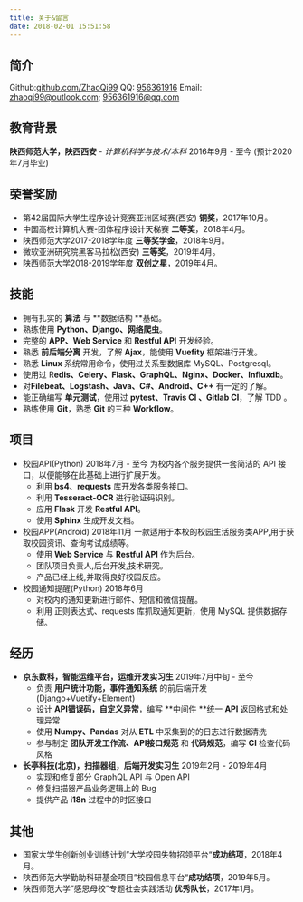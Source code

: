 ```yaml
---
title: 关于&留言
date: 2018-02-01 15:51:58
---
```

## 简介
Github:[github.com/ZhaoQi99](https://github.com/ZhaoQi99)
QQ: [956361916](tencent://AddContact/?fromId=45&fromSubId=1&subcmd=all&uin=956361916&website=www.oicqzone.com)
Email: [zhaoqi99@outlook.com](mailto:zhaoqi99@outlook.com); [956361916@qq.com](mailto:956361916@qq.com)

## 教育背景
**陕西师范大学，陕西西安** - *计算机科学与技术/本科*
2016年9月 - 至今 (预计2020年7月毕业)

## 荣誉奖励
* 第42届国际大学生程序设计竞赛亚洲区域赛(西安) **铜奖**，2017年10月。
* 中国高校计算机大赛-团体程序设计天梯赛 **二等奖**，2018年4月。
* 陕西师范大学2017-2018学年度 **三等奖学金**，2018年9月。
* 微软亚洲研究院黑客马拉松(西安) **三等奖**，2019年4月。
* 陕西师范大学2018-2019学年度 **双创之星**，2019年4月。
## 技能

* 拥有扎实的 **算法** 与 **数据结构 **基础。
* 熟练使用 **Python、Django、网络爬虫**。
* 完整的 **APP、Web Service** 和 **Restful  API** 开发经验。
* 熟悉 **前后端分离** 开发，了解 **Ajax**，能使用 **Vuefity** 框架进行开发。 
* 熟悉 **Linux** 系统常用命令，使用过关系型数据库 MySQL、Postgresql。
* 使用过 R**edis、Celery、Flask、GraphQL、Nginx、Docker、Influxdb**。
* 对**Filebeat、Logstash、Java、C#、Android、C++**  有一定的了解。
* 能正确编写 **单元测试**，使用过 **pytest、Travis CI 、Gitlab CI**，了解 TDD 。
* 熟练使用 **Git**，熟悉 **Git** 的三种 **Workflow**。

## 项目
* 校园API(Python)							        2018年7月 - 至今
为校内各个服务提供一套简洁的 API 接口，以便能够在此基础上进行扩展开发。
	* 利用 **bs4**、**requests** 库开发各类服务接口。
	* 利用 **Tesseract-OCR** 进行验证码识别。
	* 应用 **Flask** 开发 **Restful API**。
	* 使用 **Sphinx** 生成开发文档。
* 校园APP(Android)						       		      2018年11月
一款适用于本校的校园生活服务类APP,用于获取校园资讯、查询考试成绩等。
	* 使用 **Web Service** 与 **Restful API** 作为后台。
	* 团队项目负责人,后台开发,技术研究。
	* 产品已经上线,并取得良好校园反应。
* 校园通知提醒(Python)						          2018年6月
	* 对校内的通知更新进行邮件、短信和微信提醒。
	* 利用 正则表达式、requests 库抓取通知更新，使用 MySQL 提供数据存储。

## 经历
* **京东数科，智能运维平台，运维开发实习生**	 		     2019年7月中旬 - 至今
	* 负责 **用户统计功能，事件通知系统** 的前后端开发(Django+Vuetify+Element)
	* 设计 **API错误码，自定义异常**，编写 **中间件 **统一 **API** 返回格式和处理异常
	* 使用 **Numpy、Pandas** 对从 **ETL** 中采集到的的日志进行数据清洗
	* 参与制定 **团队开发工作流、API接口规范** 和 **代码规范**，编写 **CI** 检查代码风格
* **长亭科技(北京)，扫描器组，后端开发实习生**	  2019年2月 - 2019年4月
	* 实现和修复部分 GraphQL API 与 Open API
	* 修复扫描器产品业务逻辑上的 Bug
	* 提供产品 **i18n** 过程中的时区接口

## 其他
* 国家大学生创新创业训练计划”大学校园失物招领平台“**成功结项**，2018年4月。
* 陕西师范大学勤助科研基金项目”校园信息平台“**成功结项**，2019年5月。
* 陕西师范大学”感恩母校”专题社会实践活动 **优秀队长**，2017年1月。 


